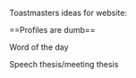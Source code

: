 Toastmasters ideas for website:

==Profiles are dumb==

Word of the day

Speech thesis/meeting thesis

